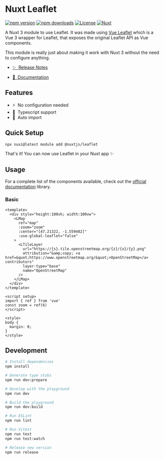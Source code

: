 # Nuxt Leaflet

[![npm version][npm-version-src]][npm-version-href]
[![npm downloads][npm-downloads-src]][npm-downloads-href]
[![License][license-src]][license-href]
[![Nuxt][nuxt-src]][nuxt-href]

A Nuxt 3 module to use Leaflet.
It was made using [Vue Leaflet](https://github.com/vue-leaflet/vue-leaflet) which is a Vue 3 wrapper for Leaflet, that exposes the original Leaflet API as Vue components.

This module is really just about making it work with Nuxt 3 without the need to configure anything.

- [✨ &nbsp;Release Notes](/CHANGELOG.md)
<!-- - [🏀 Online playground](https://stackblitz.com/github/nuxtjs/leaflet?file=playground%2Fapp.vue) -->
- [📖 &nbsp;Documentation](https://leaflet.nuxtjs.org)

## Features

- ⚡ &nbsp;No configuration needed
- 🦺 &nbsp;Typescript support
- 🚠 &nbsp;Auto import

## Quick Setup

```bash
npx nuxi@latest module add @nuxtjs/leaflet
```

That's it! You can now use Leaflet in your Nuxt app ✨

## Usage

For a complete list of the components available, check out the [official documentation](https://leaflet.nuxtjs.org/components/introduction.html) library.

### Basic

```vue
<template>
  <div style="height:100vh; width:100vw">
    <LMap
      ref="map"
      :zoom="zoom"
      :center="[47.21322, -1.559482]"
      :use-global-leaflet="false"
    >
      <LTileLayer
        url="https://{s}.tile.openstreetmap.org/{z}/{x}/{y}.png"
        attribution="&amp;copy; <a href=&quot;https://www.openstreetmap.org/&quot;>OpenStreetMap</a> contributors"
        layer-type="base"
        name="OpenStreetMap"
      />
    </LMap>
  </div>
</template>

<script setup>
import { ref } from 'vue'
const zoom = ref(6)
</script>

<style>
body {
  margin: 0;
}
</style>
```

## Development

```bash
# Install dependencies
npm install

# Generate type stubs
npm run dev:prepare

# Develop with the playground
npm run dev

# Build the playground
npm run dev:build

# Run ESLint
npm run lint

# Run Vitest
npm run test
npm run test:watch

# Release new version
npm run release
```

<!-- Badges -->
[npm-version-src]: https://img.shields.io/npm/v/@nuxtjs/leaflet/latest.svg?style=flat&colorA=18181B&colorB=28CF8D
[npm-version-href]: https://www.npmjs.com/package/@nuxtjs/leaflet

[npm-downloads-src]: https://img.shields.io/npm/dm/@nuxtjs/leaflet.svg?style=flat&colorA=18181B&colorB=28CF8D
[npm-downloads-href]: https://www.npmjs.com/package/@nuxtjs/leaflet

[license-src]: https://img.shields.io/npm/l/@nuxtjs/leaflet.svg?style=flat&colorA=18181B&colorB=28CF8D
[license-href]: https://www.npmjs.com/package/@nuxtjs/leaflet

[nuxt-src]: https://img.shields.io/badge/Nuxt-18181B?logo=nuxt.js
[nuxt-href]: https://nuxt.com
